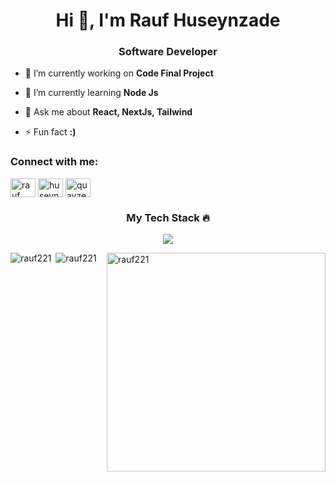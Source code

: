 <h1 align="center">Hi 👋, I'm Rauf Huseynzade</h1>
<h3 align="center">Software Developer</h3>



- 🔭 I’m currently working on **Code Final Project**

- 🌱 I’m currently learning **Node Js**

- 💬 Ask me about **React, NextJs, Tailwind**

- ⚡ Fun fact **:)**

<h3 align="left">Connect with me:</h3>
<p align="left">
<a href="https://linkedin.com/in/rauf-huseynzade" target="blank"><img align="center" src="https://raw.githubusercontent.com/rahuldkjain/github-profile-readme-generator/master/src/images/icons/Social/linked-in-alt.svg" alt="rauf huseynzade" height="30" width="40" /></a>
<a href="https://instagram.com/huseynzadee.21" target="blank"><img align="center" src="https://raw.githubusercontent.com/rahuldkjain/github-profile-readme-generator/master/src/images/icons/Social/instagram.svg" alt="huseynzadee.21" height="30" width="40" /></a>
<a href="https://discord.gg/quayzer" target="blank"><img align="center" src="https://raw.githubusercontent.com/rahuldkjain/github-profile-readme-generator/master/src/images/icons/Social/discord.svg" alt="quayzer" height="30" width="40" /></a>
</p>

<h3 align="center">My Tech Stack ️‍🔥 </h3>
<p align="center">
  <a href="https://skillicons.dev">
    <img src="https://skillicons.dev/icons?i=git,babel,css,express,firebase,bootstrap,github,gitlab,html,materialui,js,mongodb,nestjs,nextjs,nodejs,npm,pnpm,postman,powershell,react,redux,sass,stackoverflow,tailwind,ts,vite,yarn,webpack,windows,htmx" />
  </a>
</p>




  <p ><img align="left" src="https://github-readme-streak-stats.herokuapp.com/?user=rauf221&theme=midnight-purple" alt="rauf221" /></p>
    <p >
  <img   align="right" width="350px" src="https://github-readme-stats.vercel.app/api/top-langs?username=rauf221&theme=midnight-purple&show_icons=true&locale=en&layout=compact" alt="rauf221" />
</p>
<p >&nbsp;<img   src="https://github-readme-stats.vercel.app/api?username=rauf221&theme=midnight-purple&show_icons=true&locale=en" alt="rauf221" /></p>



